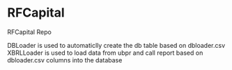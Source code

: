 # RFCapital
RFCapital Repo

DBLoader is used to automaticlly create the db table based on dbloader.csv
XBRLLoader is used to load data from ubpr and call report based on dbloader.csv columns into the database
